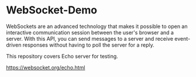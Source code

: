 # WebSocket-Demo

WebSockets are an advanced technology that makes it possible to open an interactive communication session between the user's browser and a server. With this API, you can send messages to a server and receive event-driven responses without having to poll the server for a reply.

This repository covers Echo server for testing. 

https://websocket.org/echo.html

